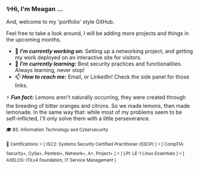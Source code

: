 ### ✨Hi, I'm Meagan ... 

And, welcome to my 'portfolio' style GitHub. 

Feel free to take a look around, I will be adding more projects and things in the upcoming months.

- 🔭 ***I’m currently working on:*** Setting up a networking project, and getting my work deployed on an interactive site for visitors.
- 🌱 ***I’m currently learning:*** Best security practices and functionalities. Always learning, never stop! 
- 📫 ***How to reach me:*** Email, or LinkedIn! Check the side panel for those links.

⚡ ***Fun fact:*** Lemons aren't naturally occurring, they were created through the breeding of bitter oranges and citrons. So we made lemons, then made lemonade. In the same way that: while most of my problems seem to be self-inflicted, I'll only solve them with a little perseverance.

<sub> 🎓 BS. Information Technology and Cybersecurity</sub>

<sub> 📜 Certifications: ◽ [ ISC2: Systems Security Certified Practitioner (SSCP) ]</sub>
<sub> ◽ [ CompTIA: Security+, CySa+, Pentest+, Network+, A+, Project+ ]</sub>
<sub> ◽ [ LPI: LE-1 Linux Essentials ]</sub> 
<sub> ◽ [ AXELOS: ITILv4 Foundation, IT Service Management ]</sub>


